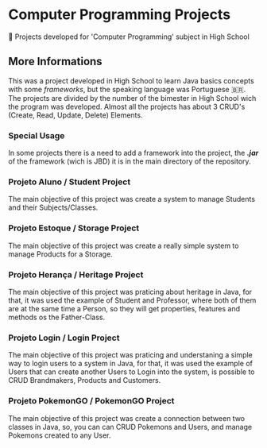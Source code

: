 # Computer Programming Projects
🤜 Projects developed for 'Computer Programming' subject in High School

## More Informations
This was a project developed in High School to learn Java basics concepts with some *frameworks*, but the speaking language was Portuguese 🇧🇷. The projects are divided by the number of the bimester in High School wich the program was developed. Almost all the projects has about 3 CRUD's (Create, Read, Update, Delete) Elements.

### Special Usage
In some projects there is a need to add a framework into the project, the ***.jar*** of the framework (wich is JBD) it is in the main directory of the repository.

### Projeto Aluno / Student Project
The main objective of this project was create a system to manage Students and their Subjects/Classes.

### Projeto Estoque / Storage Project
The main objective of this project was create a really simple system to manage Products for a Storage.

### Projeto Herança / Heritage Project
The main objective of this project was praticing about heritage in Java, for that, it was used the example of Student and Professor, where both of them are at the same time a Person, so they will get properties, features and methods os the Father-Class.

### Projeto Login / Login Project
The main objective of this project was praticing and understaning a simple way to login users to a system in Java, for that, it was used the example of Users that can create another Users to Login into the system, is possible to CRUD Brandmakers, Products and Customers.

### Projeto PokemonGO / PokemonGO Project
The main objective of this project was create a connection between two classes in Java, so, you can can CRUD Pokemons and Users, and manage Pokemons created to any User.